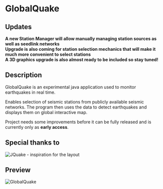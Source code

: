 # GlobalQuake

## Updates

__A new Station Manager will allow manually managing station sources as well as seedlink networks__\
__Upgrade is also coming for station selection mechanics that will make it much more convenient to select stations__\
__A 3D graphics upgrade is also almost ready to be included so stay tuned!__

## Description

GlobalQuake is an experimental java application used to monitor earthquakes in real time.

Enables selection of seismic stations from publicly available seismic networks. 
The program then uses the data to detect earthquakes and displays them on global interactive map.

Project needs some improvements before it can be fully released and is currently only as __early access__.

## Special thanks to

![JQuake](https://jquake.net/) - inspiration for the layout
 
## Preview

![GlobalQuake](https://user-images.githubusercontent.com/100421968/232611747-0a24cf9d-a7b0-4e47-8b2f-9dc1f31d7bfd.png)
